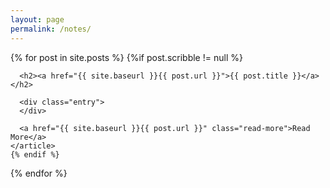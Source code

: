 ```yaml
---
layout: page
permalink: /notes/
---
```


 <head>
 <link rel="stylesheet" href="/assets/css/main.css">
<script src="//code.jquery.com/jquery-1.12.4.min.js"></script>
<script src="/assets/js/common.js"></script>
 </head>

<div class="posts">
  {% for post in site.posts %}
    {%if post.scribble != null %}
    <article class="post">

      <h2><a href="{{ site.baseurl }}{{ post.url }}">{{ post.title }}</a></h2>

      <div class="entry">
      </div>

      <a href="{{ site.baseurl }}{{ post.url }}" class="read-more">Read More</a>
    </article>
    {% endif %}
  {% endfor %}
</div>
